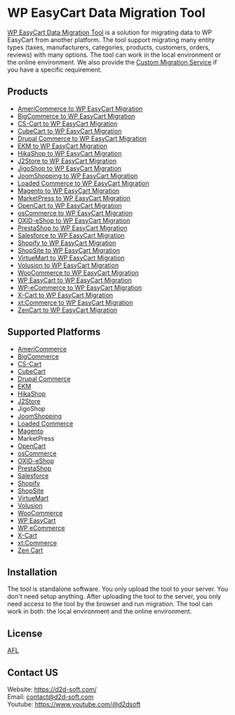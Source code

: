 # WP EasyCart Data Migration Tool
[WP EasyCart Data Migration Tool](https://d2d-soft.com/42-wpeasycart-migration) is a solution for migrating data to WP EasyCart from another platform. The tool support migrating many entity types (taxes, manufacturers, categories, products, customers, orders, reviews) with many options. The tool can work in the local environment or the online environment. We also provide the [Custom Migration Service](https://d2d-soft.com/migration-services/296-data-migration-customization.html) if you have a specific requirement. 

## Products
- [AmeriCommerce to WP EasyCart Migration](https://d2d-soft.com/wpeasycart-migration/784-7261-americommerce-to-wp-easycart-migration-tool.html#/72-entities-1000)
- [BigCommerce to WP EasyCart Migration](https://d2d-soft.com/wpeasycart-migration/686-6407-bigcommerce-to-wpeasycart-migration-tool.html#/72-entities-1000)
- [CS-Cart to WP EasyCart Migration](https://d2d-soft.com/wpeasycart-migration/687-6418-cs-cart-to-wpeasycart-migration-tool.html#/72-entities-1000)
- [CubeCart to WP EasyCart Migration](https://d2d-soft.com/wpeasycart-migration/688-6429-cubecart-to-wpeasycart-migration-tool.html#/72-entities-1000)
- [Drupal Commerce to WP EasyCart Migration](https://d2d-soft.com/wpeasycart-migration/689-drupal-commerce-to-wpeasycart-migration-service.html)
- [EKM to WP EasyCart Migration](https://d2d-soft.com/wpeasycart-migration/838-7813-ekm-to-wp-easycart-migration-tool.html#/72-entities-1000)
- [HikaShop to WP EasyCart Migration](https://d2d-soft.com/zencart-migration/467-1932-hikashop-to-zencart-migration-tool.html#/72-entities-1000)
- [J2Store to WP EasyCart Migration](https://d2d-soft.com/wpeasycart-migration/691-6451-j2store-to-wpeasycart-migration-tool.html#/72-entities-1000)
- [JigoShop to WP EasyCart Migration](https://d2d-soft.com/wpeasycart-migration/692-6462-jigoshop-to-wpeasycart-migration-tool.html#/72-entities-1000)
- [JoomShopping to WP EasyCart Migration](https://d2d-soft.com/wpeasycart-migration/693-6473-joomshopping-to-wpeasycart-migration-tool.html#/72-entities-1000)
- [Loaded Commerce to WP EasyCart Migration](https://d2d-soft.com/wpeasycart-migration/694-6484-loaded-to-wpeasycart-migration-tool.html#/72-entities-1000)
- [Magento to WP EasyCart Migration](https://d2d-soft.com/wpeasycart-migration/695-6495-magento-to-wpeasycart-migration-tool.html#/72-entities-1000)
- [MarketPress to WP EasyCart Migration](https://d2d-soft.com/wpeasycart-migration/696-6506-marketpress-to-wpeasycart-migration-tool.html#/72-entities-1000)
- [OpenCart to WP EasyCart Migration](https://d2d-soft.com/wpeasycart-migration/697-6517-opencart-to-wpeasycart-migration-tool.html#/72-entities-1000)
- [osCommerce to WP EasyCart Migration](https://d2d-soft.com/wpeasycart-migration/698-6528-oscommerce-to-wpeasycart-migration-tool.html#/72-entities-1000)
- [OXID-eShop to WP EasyCart Migration](https://d2d-soft.com/wpeasycart-migration/699-6539-oxid-eshop-to-wpeasycart-migration-tool.html#/72-entities-1000)
- [PrestaShop to WP EasyCart Migration](https://d2d-soft.com/wpeasycart-migration/700-6550-prestashop-to-wpeasycart-migration-tool.html#/72-entities-1000)
- [Salesforce to WP EasyCart Migration](https://d2d-soft.com/wpeasycart-migration/732-6880-salesforce-to-wp-easycart-migration-tool.html#/72-entities-1000)
- [Shopify to WP EasyCart Migration](https://d2d-soft.com/wpeasycart-migration/701-6561-shopify-to-wpeasycart-migration-tool.html#/72-entities-1000)
- [ShopSite to WP EasyCart Migration](https://d2d-soft.com/wpeasycart-migration/865-8089-shopsite-to-wp-easycart-migration-tool.html#/72-entities-1000)
- [VirtueMart to WP EasyCart Migration](https://d2d-soft.com/wpeasycart-migration/702-6572-virtuemart-to-wpeasycart-migration-tool.html#/72-entities-1000)
- [Volusion to WP EasyCart Migration](https://d2d-soft.com/wpeasycart-migration/703-6583-volusion-to-wpeasycart-migration-tool.html#/72-entities-1000)
- [WooCommerce to WP EasyCart Migration](https://d2d-soft.com/wpeasycart-migration/704-6594-woocommerce-to-wpeasycart-migration-tool.html#/72-entities-1000)
- [WP EasyCart to WP EasyCart Migration](https://d2d-soft.com/wpeasycart-migration/705-6605-wp-easycart-to-wpeasycart-migration-tool.html#/72-entities-1000)
- [WP-eCommerce to WP EasyCart Migration](https://d2d-soft.com/wpeasycart-migration/706-6616-wp-ecommerce-to-wpeasycart-migration-tool.html#/72-entities-1000)
- [X-Cart to WP EasyCart Migration](https://d2d-soft.com/wpeasycart-migration/707-6627-x-cart-to-wpeasycart-migration-tool.html#/72-entities-1000)
- [xt:Commerce to WP EasyCart Migration](https://d2d-soft.com/wpeasycart-migration/708-6638-xtcommerce-to-wpeasycart-migration-tool.html#/72-entities-1000)
- [ZenCart to WP EasyCart Migration](https://d2d-soft.com/wpeasycart-migration/709-6649-zencart-to-wpeasycart-migration-tool.html#/72-entities-1000)

## Supported Platforms
- [AmeriCommerce](https://www.americommerce.com/)
- [BigCommerce](https://www.bigcommerce.com/)
- [CS-Cart](https://www.cs-cart.com/)
- [CubeCart](https://www.cubecart.com/)
- [Drupal Commerce](https://drupalcommerce.org/)
- [EKM](https://www.ekm.com/)
- [HikaShop](https://www.hikashop.com/)
- [J2Store](https://www.j2store.org/)
- JigoShop
- [JoomShopping](https://extensions.joomla.org/extension/joomshopping/)
- [Loaded Commerce](https://loadedcommerce.com/)
- [Magento](https://magento.com/)
- MarketPress
- [OpenCart](https://www.opencart.com/)
- [osCommerce](https://www.oscommerce.com/)
- [OXID-eShop](https://www.oxid-esales.com)
- [PrestaShop](https://www.prestashop.com)
- [Salesforce](https://www.salesforce.com/)
- [Shopify](https://www.shopify.com/)
- [ShopSite](https://www.shopsite.com/)
- [VirtueMart](https://virtuemart.net/)
- [Volusion](https://volusion.com/)
- [WooCommerce](https://woocommerce.com/)
- [WP EasyCart](https://www.wpeasycart.com/)
- [WP eCommerce](https://wpecommerce.org/)
- [X-Cart](https://www.x-cart.com/)
- [xt:Commerce](https://www.xt-commerce.com/)
- [Zen Cart](https://www.zen-cart.com/)

## Installation
The tool is standalone software. You only upload the tool to your server. You don't need setup anything. After uploading the tool to the server, you only need access to the tool by the browser and run migration. The tool can work in both: the local environment and the online environment.

## License

[AFL](https://d2d-soft.com/license/AFL.txt)

## Contact US
Website: https://d2d-soft.com/ \
Email: contact@d2d-soft.com \
Youtube: https://www.youtube.com/@d2dsoft 
